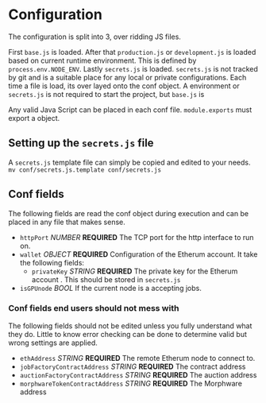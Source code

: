 # Configuration

The configuration is split into 3, over ridding JS files.

First `base.js` is loaded. After that `production.js` or `development.js` is
loaded based on current runtime environment. This is defined by
`process.env.NODE_ENV`. Lastly `secrets.js` is loaded. `secrets.js` is not
tracked by git and is a suitable place for any local or private configurations.
Each time a file is load, its over layed onto the conf object. A environment or
`secrets.js` is not required to start the project, but `base.js` is

Any valid Java Script can be placed in each conf file. `module.exports` must
export a object.

## Setting up the `secrets.js` file

A `secrets.js` template file can simply be copied and edited to your needs.
`mv conf/secrets.js.template conf/secrets.js`

## Conf fields

The following fields are read the conf object during execution and can be placed
in any file that makes sense.

* `httpPort` *NUMBER* **REQUIRED** The TCP port for the http interface to run
on.
* `wallet` *OBJECT* **REQUIRED** Configuration of the Etherum account. It take
the following fields:
	* `privateKey` *STRING* **REQUIRED** The private key for the Etherum account
	. This should be stored in `secrets.js`
* `isGPUnode` *BOOL* If the current node is a accepting jobs.


### Conf fields end users should not mess with

The following fields should not be edited unless you fully understand what they
do. Little to know error checking can be done to determine valid but wrong
settings are applied.

* `ethAddress` *STRING* **REQUIRED** The remote Etherum node to connect to.
* `jobFactoryContractAddress` *STRING* **REQUIRED** The contract address
* `auctionFactoryContractAddress` *STRING* **REQUIRED** The auction address
* `morphwareTokenContractAddress` *STRING* **REQUIRED** The Morphware address



